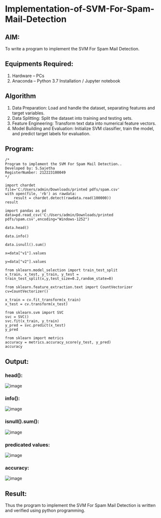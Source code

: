 # Implementation-of-SVM-For-Spam-Mail-Detection

## AIM:
To write a program to implement the SVM For Spam Mail Detection.

## Equipments Required:
1. Hardware – PCs
2. Anaconda – Python 3.7 Installation / Jupyter notebook

## Algorithm
1. Data Preparation: Load and handle the dataset, separating features and target variables.
2. Data Splitting: Split the dataset into training and testing sets.
3. Feature Engineering: Transform text data into numerical feature vectors.
4. Model Building and Evaluation: Initialize SVM classifier, train the model, and predict target labels for evaluation.

## Program:
```
/*
Program to implement the SVM For Spam Mail Detection..
Developed by: S.Sajetha
RegisterNumber: 212223100049 
*/
```
```
import chardet
file='C:/Users/admin/Downloads/printed pdfs/spam.csv'
with open(file, 'rb') as rawdata:
    result = chardet.detect(rawdata.read(100000))
result

import pandas as pd
data=pd.read_csv('C:/Users/admin/Downloads/printed pdfs/spam.csv',encoding="Windows-1252")

data.head()

data.info()

data.isnull().sum()

x=data["v1"].values

y=data["v2"].values

from sklearn.model_selection import train_test_split
x_train, x_test, y_train, y_test = train_test_split(x,y,test_size=0.2,random_state=0)

from sklearn.feature_extraction.text import CountVectorizer
cv=CountVectorizer()

x_train = cv.fit_transform(x_train)
x_test = cv.transform(x_test)

from sklearn.svm import SVC
svc = SVC()
svc.fit(x_train, y_train)
y_pred = svc.predict(x_test)
y_pred

from sklearn import metrics
accuracy = metrics.accuracy_score(y_test, y_pred)
accuracy
```

## Output:
### head():
![image](https://github.com/Sajetha13/Implementation-of-SVM-For-Spam-Mail-Detection/assets/138849316/46045a38-22c7-4957-b31b-caa5a67c0077)
### info():
![image](https://github.com/Sajetha13/Implementation-of-SVM-For-Spam-Mail-Detection/assets/138849316/e0ca8e5e-04fe-4d38-823d-e5f2e29cb4cd)
### isnull().sum():
![image](https://github.com/Sajetha13/Implementation-of-SVM-For-Spam-Mail-Detection/assets/138849316/5b39b86e-f4ac-4a31-bfa7-450a013de026)

### predicated values:
![image](https://github.com/Sajetha13/Implementation-of-SVM-For-Spam-Mail-Detection/assets/138849316/c2cedf4c-ad25-4a36-894c-5aee73795752)

### accuracy:
![image](https://github.com/Sajetha13/Implementation-of-SVM-For-Spam-Mail-Detection/assets/138849316/cbc99e97-9d79-435b-bba5-0fb895577d26)

## Result:
Thus the program to implement the SVM For Spam Mail Detection is written and verified using python programming.
